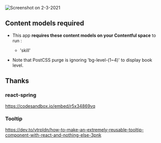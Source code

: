 ![Screenshot on 2-3-2021](https://github.com/and0ry0/andoryocom/blob/main/screenshots/2021-2-3.png?raw=true)

## Content models required

* This app  **requires these content models on your Contentful space** to run :
  * 'skill'

* Note that PostCSS purge is ignoring 'bg-level-(1~4)' to display book level.

## Thanks
### react-spring

https://codesandbox.io/embed/r5x34869vq
### Tooltip

https://dev.to/vtrpldn/how-to-make-an-extremely-reusable-tooltip-component-with-react-and-nothing-else-3pnk
